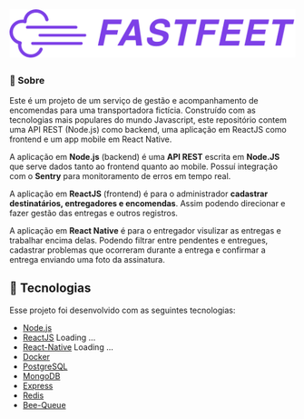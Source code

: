 <br/>
<h1 align="center">
  <img alt="FastFeet" title="FastFeet" src=".github/fastfeetlogo.png" />
</h1>

### 📜 Sobre
Este é um projeto de um serviço de gestão e acompanhamento de encomendas para uma transportadora fictícia. Construído com as tecnologias mais populares do mundo Javascript, este repositório contem uma API REST (Node.js) como backend, uma aplicação em ReactJS como frontend e um app mobile em React Native.

A aplicação em **Node.js** (backend) é uma **API REST** escrita em **Node.JS** que serve dados tanto ao frontend quanto ao mobile. Possuí integração com o **Sentry** para monitoramento de erros em tempo real.

A aplicação em **ReactJS** (frontend) é para o administrador **cadastrar destinatários, entregadores e encomendas**. Assim podendo direcionar e fazer gestão das entregas e outros registros.

A aplicação em **React Native** é para o entregador visulizar as entregas e trabalhar encima delas. Podendo filtrar entre pendentes e entregues, cadastrar problemas que ocorreram durante a entrega e confirmar a entrega enviando uma foto da assinatura.

## :rocket: Tecnologias

Esse projeto foi desenvolvido com as seguintes tecnologias:

- [Node.js](https://nodejs.org/en/) 
- [ReactJS](https://reactjs.org/) Loading ...
- [React-Native](https://reactnative.dev/) Loading ...
- [Docker](https://www.docker.com/) 
- [PostgreSQL](https://www.postgresql.org/) 
- [MongoDB](https://www.mongodb.com/) 
- [Express](https://github.com/expressjs/express)
- [Redis](https://redis.io/) 
- [Bee-Queue](https://github.com/bee-queue/bee-queue) 
